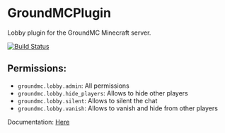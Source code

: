 # GroundMCPlugin
Lobby plugin for the GroundMC Minecraft server.

[![Build Status](http://giant.ddnss.de:8180/buildStatus/icon?job=GroundMCLobbyPlugin)](http://giant.ddnss.de:8180/job/GroundMCLobbyPlugin/)

Permissions:
-

- `groundmc.lobby.admin`: All permissions
- `groundmc.lobby.hide_players`: Allows to hide other players
- `groundmc.lobby.silent`: Allows to silent the chat
- `groundmc.lobby.vanish`: Allows to vanish and hide from other players

Documentation: [Here](https://gianttreelp.github.io/GroundMCPlugin/docs/groundmc-plugin/index.html)

